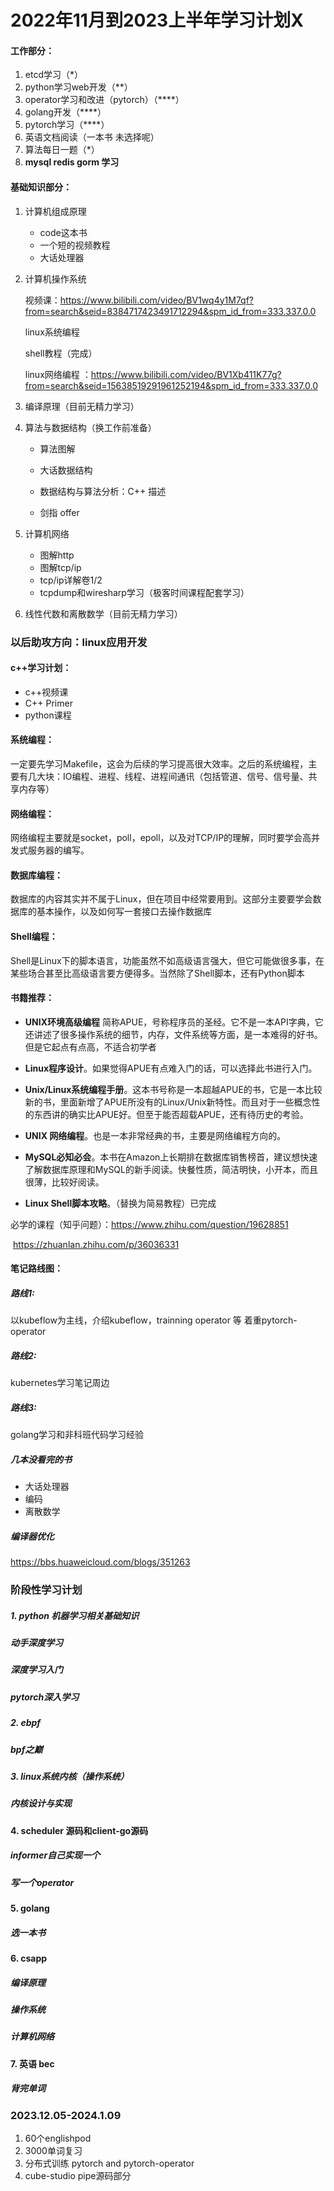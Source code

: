 # 2022年11月到2023上半年学习计划X

#### 工作部分：

1. etcd学习（*）
2. python学习web开发（**）
4. operator学习和改进（pytorch）（****）
5. golang开发（****）
6. pytorch学习（****）
7. 英语文档阅读（一本书 未选择呢）
9. 算法每日一题（*） 
10. **mysql redis  gorm 学习** 

#### 基础知识部分：

1. 计算机组成原理

   - code这本书
   - 一个短的视频教程
   - 大话处理器

2. 计算机操作系统

   视频课：https://www.bilibili.com/video/BV1wq4y1M7qf?from=search&seid=8384717423491712294&spm_id_from=333.337.0.0

   linux系统编程

   shell教程（完成）

   linux网络编程 ：https://www.bilibili.com/video/BV1Xb411K77g?from=search&seid=15638519291961252194&spm_id_from=333.337.0.0

3. 编译原理（目前无精力学习）

4. 算法与数据结构（换工作前准备）

   - 算法图解

   - 大话数据结构
   - 数据结构与算法分析：C++ 描述
   - 剑指 offer

5. 计算机网络

   - 图解http
   - 图解tcp/ip
   - tcp/ip详解卷1/2
   - tcpdump和wiresharp学习（极客时间课程配套学习）

6. 线性代数和离散数学（目前无精力学习）





### 以后助攻方向：linux应用开发

#### c++学习计划：

- c++视频课
- C++ Primer
- python课程

#### 系统编程：

一定要先学习Makefile，这会为后续的学习提高很大效率。之后的系统编程，主要有几大块：IO编程、进程、线程、进程间通讯（包括管道、信号、信号量、共享内存等）

#### 网络编程：

网络编程主要就是socket，poll，epoll，以及对TCP/IP的理解，同时要学会高并发式服务器的编写。

#### 数据库编程：

数据库的内容其实并不属于Linux，但在项目中经常要用到。这部分主要要学会数据库的基本操作，以及如何写一套接口去操作数据库

#### Shell编程：

Shell是Linux下的脚本语言，功能虽然不如高级语言强大，但它可能做很多事，在某些场合甚至比高级语言要方便得多。当然除了Shell脚本，还有Python脚本

#### 书籍推荐：

- **UNIX环境高级编程**  简称APUE，号称程序员的圣经。它不是一本API字典，它还讲述了很多操作系统的细节，内存，文件系统等方面，是一本难得的好书。但是它起点有点高，不适合初学者

- **Linux程序设计**。如果觉得APUE有点难入门的话，可以选择此书进行入门。

- **Unix/Linux系统编程手册**。这本书号称是一本超越APUE的书，它是一本比较新的书，里面新增了APUE所没有的Linux/Unix新特性。而且对于一些概念性的东西讲的确实比APUE好。但至于能否超载APUE，还有待历史的考验。

- **UNIX 网络编程**。也是一本非常经典的书，主要是网络编程方向的。

- **MySQL必知必会**。本书在Amazon上长期排在数据库销售榜首，建议想快速了解数据库原理和MySQL的新手阅读。快餐性质，简洁明快，小开本，而且很薄，比较好阅读。

- **Linux Shell脚本攻略**。（替换为简易教程）已完成

必学的课程（知乎问题）：https://www.zhihu.com/question/19628851 

​												https://zhuanlan.zhihu.com/p/36036331





#### 笔记路线图：

##### 路线1:

 以kubeflow为主线，介绍kubeflow，trainning operator 等 着重pytorch-operator

##### 路线2:

kubernetes学习笔记周边

##### 路线3:

golang学习和非科班代码学习经验 

##### 几本没看完的书

- 大话处理器
- 编码
- 离散数学

##### 编译器优化

https://bbs.huaweicloud.com/blogs/351263







### 阶段性学习计划

##### 1. python 机器学习相关基础知识

##### 动手深度学习

##### 深度学习入门

##### pytorch深入学习

##### 2. ebpf

##### bpf之巅

##### 3. linux系统内核（操作系统）

##### 内核设计与实现

#### 4. scheduler 源码和client-go源码

##### informer自己实现一个

##### 写一个operator

#### 5. golang 

##### 选一本书

#### 6. csapp

##### 编译原理

##### 操作系统

##### 计算机网络

#### 7. 英语 bec 

##### 背完单词

### 2023.12.05-2024.1.09

1. 60个englishpod
2. 3000单词复习
3. 分布式训练 pytorch and  pytorch-operator
4. cube-studio pipe源码部分
